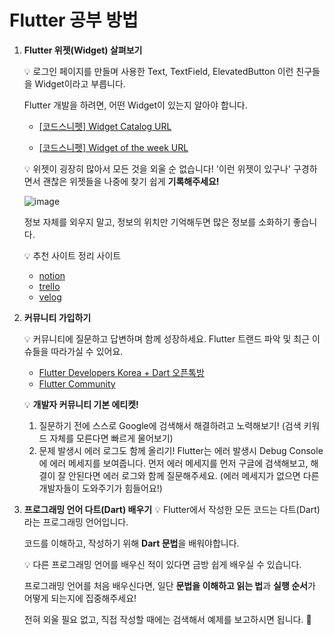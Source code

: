 # Flutter 공부 방법



1. **Flutter 위젯(Widget) 살펴보기**
   
   :bulb: 로그인 페이지를 만들며 사용한 Text, TextField, ElevatedButton 이런 친구들을 Widget이라고 부릅니다.
   
   Flutter 개발을 하려면, 어떤 Widget이 있는지 알아야 합니다.
   
   - [[코드스니펫] Widget Catalog URL](https://docs.flutter.dev/development/ui/widgets)
   
   - [[코드스니펫] Widget of the week URL](https://www.youtube.com/playlist?list=PLjxrf2q8roU23XGwz3Km7sQZFTdB996iG)
   
   :bulb: 위젯이 굉장히 많아서 모든 것을 외울 순 없습니다!
   '이런 위젯이 있구나' 구경하면서 괜찮은 위젯들을 나중에 찾기 쉽게 **기록해주세요!**
   
   ![image](https://user-images.githubusercontent.com/55625864/152086253-7cac70e1-25e3-4085-aa6e-1ac4f26d09cf.png)
   
   정보 자체를 외우지 말고, 정보의 위치만 기억해두면 많은 정보를 소화하기 좋습니다.
   
   :bulb: 추천 사이트 정리 사이트
   
   - [notion](notion.so)
   - [trello](https://trello.com/)
   - [velog](https://velog.io/)

2. **커뮤니티 가입하기**
   
   :bulb: 커뮤니티에 질문하고 답변하며 함께 성장하세요.
   Flutter 트랜드 파악 및 최근 이슈들을 따라가실 수 있어요.
   
   - [Flutter Developers Korea + Dart 오픈톡방](https://open.kakao.com/o/gYyufB6)
   - [Flutter Community](https://flutter.dev/community)
   
   :bulb: **개발자 커뮤니티 기본 에티켓!**
   
   1. 질문하기 전에 스스로 Google에 검색해서 해결하려고 노력해보기!
      (검색 키워드 자체를 모른다면 빠르게 물어보기)
   2. 문제 발생시 에러 로그도 함께 올리기!
      Flutter는 에러 발생시 Debug Console에 에러 메세지를 보여줍니다. 먼저 에러 메세지를 먼저 구글에 검색해보고, 해결이 잘 안된다면 에러 로그와 함께 질문해주세요.
      (에러 메세지가 없으면 다른 개발자들이 도와주기가 힘들어요!)

3. **프로그래밍 언어 다트(Dart) 배우기**
   :bulb: Flutter에서 작성한 모든 코드는 다트(Dart)라는 프로그래밍 언어입니다.
   
   코드를 이해하고, 작성하기 위해 **Dart 문법**을 배워야합니다.
   
   :bulb: 다른 프로그래밍 언어를 배우신 적이 있다면 금방 쉽게 배우실 수 있습니다.
   
   프로그래밍 언어를 처음 배우신다면,
   일단 **문법을 이해하고 읽는 법**과 **실행 순서**가 어떻게 되는지에 집중해주세요!
   
   전혀 외울 필요 없고, 직접 작성할 때에는 검색해서 예제를 보고하시면 됩니다. 🙂















